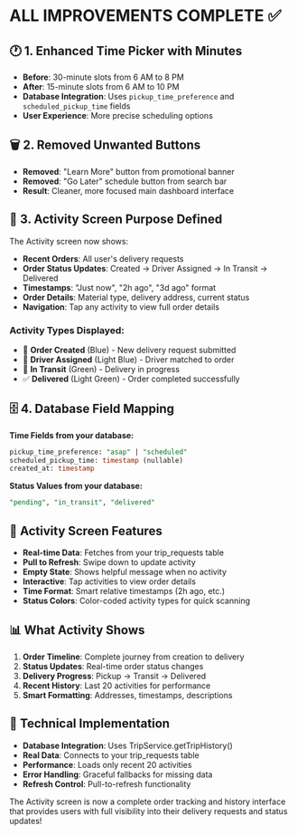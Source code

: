 # ALL IMPROVEMENTS COMPLETE ✅

## 🕐 **1. Enhanced Time Picker with Minutes**
- **Before**: 30-minute slots from 6 AM to 8 PM
- **After**: 15-minute slots from 6 AM to 10 PM
- **Database Integration**: Uses `pickup_time_preference` and `scheduled_pickup_time` fields
- **User Experience**: More precise scheduling options

## 🗑️ **2. Removed Unwanted Buttons**
- **Removed**: "Learn More" button from promotional banner
- **Removed**: "Go Later" schedule button from search bar
- **Result**: Cleaner, more focused main dashboard interface

## 📱 **3. Activity Screen Purpose Defined**
The Activity screen now shows:
- **Recent Orders**: All user's delivery requests
- **Order Status Updates**: Created → Driver Assigned → In Transit → Delivered
- **Timestamps**: "Just now", "2h ago", "3d ago" format
- **Order Details**: Material type, delivery address, current status
- **Navigation**: Tap any activity to view full order details

### Activity Types Displayed:
- 🛒 **Order Created** (Blue) - New delivery request submitted
- 👤 **Driver Assigned** (Light Blue) - Driver matched to order
- 🚛 **In Transit** (Green) - Delivery in progress
- ✅ **Delivered** (Light Green) - Order completed successfully

## 🗄️ **4. Database Field Mapping**
**Time Fields from your database:**
```sql
pickup_time_preference: "asap" | "scheduled"
scheduled_pickup_time: timestamp (nullable)
created_at: timestamp
```

**Status Values from your database:**
```sql
"pending", "in_transit", "delivered" 
```

## 🎯 **Activity Screen Features**
- **Real-time Data**: Fetches from your trip_requests table
- **Pull to Refresh**: Swipe down to update activity
- **Empty State**: Shows helpful message when no activity
- **Interactive**: Tap activities to view order details
- **Time Format**: Smart relative timestamps (2h ago, etc.)
- **Status Colors**: Color-coded activity types for quick scanning

## 📊 **What Activity Shows**
1. **Order Timeline**: Complete journey from creation to delivery
2. **Status Updates**: Real-time order status changes  
3. **Delivery Progress**: Pickup → Transit → Delivered
4. **Recent History**: Last 20 activities for performance
5. **Smart Formatting**: Addresses, timestamps, descriptions

## 🔧 **Technical Implementation**
- **Database Integration**: Uses TripService.getTripHistory()
- **Real Data**: Connects to your trip_requests table
- **Performance**: Loads only recent 20 activities
- **Error Handling**: Graceful fallbacks for missing data
- **Refresh Control**: Pull-to-refresh functionality

The Activity screen is now a complete order tracking and history interface that provides users with full visibility into their delivery requests and status updates!
